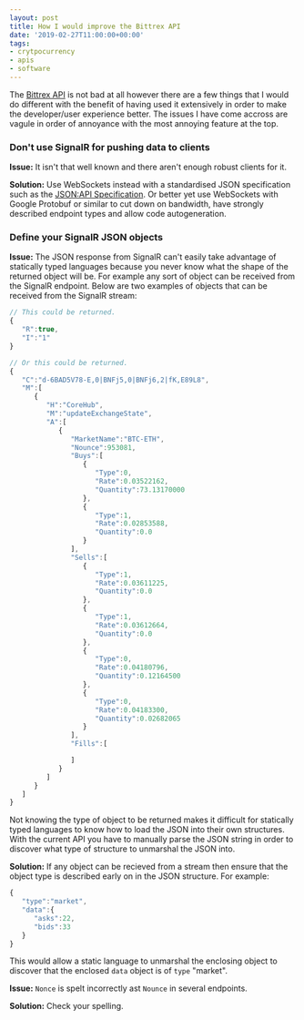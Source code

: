 ```yaml
---
layout: post
title: How I would improve the Bittrex API
date: '2019-02-27T11:00:00+00:00'
tags:
- crytpocurrency
- apis
- software
---
```

The [Bittrex API](https://bittrex.github.io/api/v1-1) is not bad at all however there are a few things that I would do different with the benefit of having used it extensively in order to make the developer/user experience better. The issues I have come accross are vagule in order of annoyance with the most annoying feature at the top.

### Don't use SignalR for pushing data to clients
**Issue:** It isn't that well known and there aren't enough robust clients for it.

**Solution:** Use WebSockets instead with a standardised JSON specification such as the [JSON:API Specification](https://jsonapi.org/format/#document-jsonapi-object).
Or better yet use WebSockets with Google Protobuf or similar to cut down on bandwidth, have strongly described endpoint types and allow code autogeneration.

### Define your SignalR JSON objects
**Issue:** The JSON response from SignalR can't easily take advantage of statically typed languages because you never know what the shape of the returned object will be.
For example any sort of object can be received from the SignalR endpoint. Below are two examples of objects that can be received from the SignalR stream:
```javascript
// This could be returned.
{
   "R":true,
   "I":"1"
}

// Or this could be returned.
{
   "C":"d-6BAD5V78-E,0|BNFj5,0|BNFj6,2|fK,E89L8",
   "M":[
      {
         "H":"CoreHub",
         "M":"updateExchangeState",
         "A":[
            {
               "MarketName":"BTC-ETH",
               "Nounce":953081,
               "Buys":[
                  {
                     "Type":0,
                     "Rate":0.03522162,
                     "Quantity":73.13170000
                  },
                  {
                     "Type":1,
                     "Rate":0.02853588,
                     "Quantity":0.0
                  }
               ],
               "Sells":[
                  {
                     "Type":1,
                     "Rate":0.03611225,
                     "Quantity":0.0
                  },
                  {
                     "Type":1,
                     "Rate":0.03612664,
                     "Quantity":0.0
                  },
                  {
                     "Type":0,
                     "Rate":0.04180796,
                     "Quantity":0.12164500
                  },
                  {
                     "Type":0,
                     "Rate":0.04183300,
                     "Quantity":0.02682065
                  }
               ],
               "Fills":[

               ]
            }
         ]
      }
   ]
}
```
Not knowing the type of object to be returned makes it difficult for statically typed languages to know how to load the JSON into their own structures.
With the current API you have to manually parse the JSON string in order to discover what type of structure to unmarshal the JSON into.

**Solution:** If any object can be recieved from a stream then ensure that the object type is described early on in the JSON structure. For example:
```javascript
{
   "type":"market",
   "data":{
      "asks":22,
      "bids":33
   }
}
```
This would allow a static language to unmarshal the enclosing object to discover that the enclosed `data` object is of `type` "market".

**Issue:** `Nonce` is spelt incorrectly ast `Nounce` in several endpoints.

**Solution:** Check your spelling.
